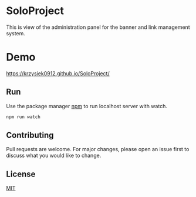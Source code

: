 # SoloProject

This is view of the administration panel for the banner and link management system.

# Demo

https://krzysiek0912.github.io/SoloProject/

## Run

Use the package manager [npm](https://www.npmjs.com/) to run localhost server with watch.

```bash
npm run watch
```

## Contributing

Pull requests are welcome. For major changes, please open an issue first to discuss what you would like to change.

## License

[MIT](https://choosealicense.com/licenses/mit/)
